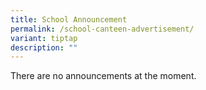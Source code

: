 ```yaml
---
title: School Announcement
permalink: /school-canteen-advertisement/
variant: tiptap
description: ""
---
```

<p>There are no announcements at the moment.</p>